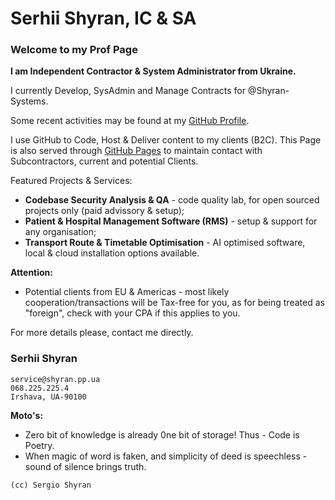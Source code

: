 # Serhii Shyran, IC & SA

### Welcome to my Prof Page

**I am Independent Contractor & System Administrator from Ukraine.**

I currently Develop, SysAdmin and Manage Contracts for @Shyran-Systems.

Some recent activities may be found at my [GitHub Profile](https://github.com/sshyran).

I use GitHub to Code, Host & Deliver content to my clients (B2C). 
This Page is also served through [GitHub Pages](https://shyran-systems.github.io/www.shyran.pp.ua/) to maintain contact with Subcontractors, current and potential Clients.

Featured Projects & Services:
* **Codebase Security Analysis & QA** - code quality lab, for open sourced projects only (paid advissory & setup);
* **Patient & Hospital Management Software (RMS)** - setup & support for any organisation;
* **Transport Route & Timetable Optimisation** - AI optimised software, local & cloud installation options available.

**Attention:**
* Potential clients from EU & Americas - most likely cooperation/transactions will be Tax-free for you, as for being treated as "foreign", check with your CPA if this applies to you.

For more details please, contact me directly. 

### Serhii Shyran
```
service@shyran.pp.ua
068.225.225.4
Irshava, UA-90100
```
**Moto's:**
* Zero bit of knowledge is already 0ne bit of storage! 
Thus - Code is Poetry.
* When magic of word is faken, and simplicity of deed is speechless - sound of silence brings truth.
```
(cc) Sergio Shyran
```
